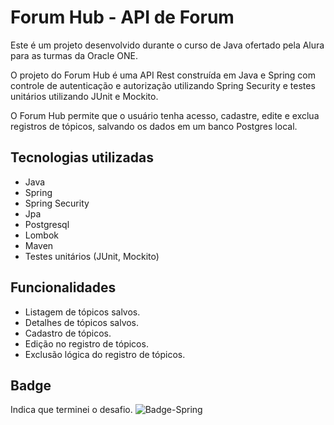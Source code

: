 # Forum Hub - API de Forum

Este é um projeto desenvolvido durante o curso de Java ofertado pela Alura para as turmas da Oracle ONE.

O projeto do Forum Hub é uma API Rest construída em Java e Spring com controle de autenticação e autorização utilizando Spring Security e testes unitários utilizando JUnit e Mockito.

O Forum Hub permite que o usuário tenha acesso, cadastre, edite e exclua registros de tópicos, salvando os dados em um banco Postgres local.


## Tecnologias utilizadas
- Java
- Spring
- Spring Security
- Jpa
- Postgresql
- Lombok
- Maven
- Testes unitários (JUnit, Mockito)


## Funcionalidades
- Listagem de tópicos salvos.
- Detalhes de tópicos salvos.
- Cadastro  de tópicos.
- Edição no registro de tópicos.
- Exclusão lógica do registro de tópicos.

## Badge
Indica que terminei o desafio.
![Badge-Spring](https://github.com/user-attachments/assets/55da7d68-888b-4a53-86b9-e375ef7c1d9e)
